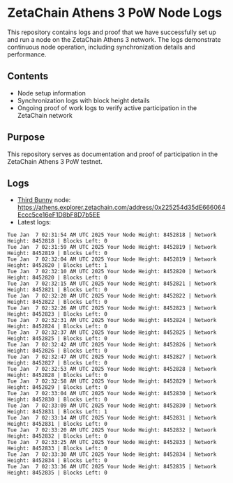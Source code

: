# ZetaChain Athens 3 PoW Node Logs
This repository contains logs and proof that we have successfully set up and run a node on the ZetaChain Athens 3 network. The logs demonstrate continuous node operation, including synchronization details and performance.

## Contents
- Node setup information
- Synchronization logs with block height details
- Ongoing proof of work logs to verify active participation in the ZetaChain network

## Purpose
This repository serves as documentation and proof of participation in the ZetaChain Athens 3 PoW testnet.

## Logs

- [Third Bunny](https://thirdbunny.xyz/) node: https://athens.explorer.zetachain.com/address/0x225254d35dE666064Eccc5ce16eF1D8bF8D7b5EE
- Latest logs:
```
Tue Jan  7 02:31:54 AM UTC 2025 Your Node Height: 8452818 | Network Height: 8452818 | Blocks Left: 0
Tue Jan  7 02:31:59 AM UTC 2025 Your Node Height: 8452819 | Network Height: 8452819 | Blocks Left: 0
Tue Jan  7 02:32:04 AM UTC 2025 Your Node Height: 8452819 | Network Height: 8452820 | Blocks Left: 1
Tue Jan  7 02:32:10 AM UTC 2025 Your Node Height: 8452820 | Network Height: 8452820 | Blocks Left: 0
Tue Jan  7 02:32:15 AM UTC 2025 Your Node Height: 8452821 | Network Height: 8452821 | Blocks Left: 0
Tue Jan  7 02:32:20 AM UTC 2025 Your Node Height: 8452822 | Network Height: 8452822 | Blocks Left: 0
Tue Jan  7 02:32:26 AM UTC 2025 Your Node Height: 8452823 | Network Height: 8452823 | Blocks Left: 0
Tue Jan  7 02:32:31 AM UTC 2025 Your Node Height: 8452824 | Network Height: 8452824 | Blocks Left: 0
Tue Jan  7 02:32:37 AM UTC 2025 Your Node Height: 8452825 | Network Height: 8452825 | Blocks Left: 0
Tue Jan  7 02:32:42 AM UTC 2025 Your Node Height: 8452826 | Network Height: 8452826 | Blocks Left: 0
Tue Jan  7 02:32:47 AM UTC 2025 Your Node Height: 8452827 | Network Height: 8452827 | Blocks Left: 0
Tue Jan  7 02:32:53 AM UTC 2025 Your Node Height: 8452828 | Network Height: 8452828 | Blocks Left: 0
Tue Jan  7 02:32:58 AM UTC 2025 Your Node Height: 8452829 | Network Height: 8452829 | Blocks Left: 0
Tue Jan  7 02:33:04 AM UTC 2025 Your Node Height: 8452830 | Network Height: 8452830 | Blocks Left: 0
Tue Jan  7 02:33:09 AM UTC 2025 Your Node Height: 8452830 | Network Height: 8452831 | Blocks Left: 1
Tue Jan  7 02:33:14 AM UTC 2025 Your Node Height: 8452831 | Network Height: 8452831 | Blocks Left: 0
Tue Jan  7 02:33:20 AM UTC 2025 Your Node Height: 8452832 | Network Height: 8452832 | Blocks Left: 0
Tue Jan  7 02:33:25 AM UTC 2025 Your Node Height: 8452833 | Network Height: 8452833 | Blocks Left: 0
Tue Jan  7 02:33:30 AM UTC 2025 Your Node Height: 8452834 | Network Height: 8452834 | Blocks Left: 0
Tue Jan  7 02:33:36 AM UTC 2025 Your Node Height: 8452835 | Network Height: 8452835 | Blocks Left: 0
```
